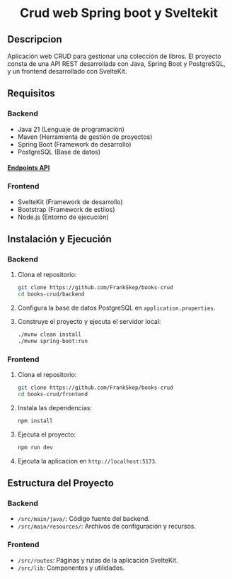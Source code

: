 # <div align="center">Crud web Spring boot y Sveltekit</div>

## Descripcion

Aplicación web CRUD para gestionar una colección de libros. El proyecto consta de una API REST desarrollada con Java, Spring Boot y PostgreSQL, y un frontend desarrollado con SvelteKit.

## Requisitos

### Backend

- Java 21 (Lenguaje de programación)
- Maven (Herramienta de gestión de proyectos)
- Spring Boot (Framework de desarrollo)
- PostgreSQL (Base de datos)

#### [Endpoints API](backend/README.md)

### Frontend

- SvelteKit (Framework de desarrollo)
- Bootstrap (Framework de estilos)
- Node.js (Entorno de ejecución)

## Instalación y Ejecución

### Backend

1. Clona el repositorio:

   ```sh
   git clone https://github.com/FrankSkep/books-crud
   cd books-crud/backend
   ```

2. Configura la base de datos PostgreSQL en `application.properties`.

3. Construye el proyecto y ejecuta el servidor local:
   ```sh
   ./mvnw clean install
   ./mvnw spring-boot:run
   ```

### Frontend

1. Clona el repositorio:

   ```sh
   git clone https://github.com/FrankSkep/books-crud
   cd books-crud/frontend
   ```

2. Instala las dependencias:

   ```sh
   npm install
   ```

3. Ejecuta el proyecto:

   ```sh
   npm run dev
   ```

4. Ejecuta la aplicacion en `http://localhost:5173`.

## Estructura del Proyecto

### Backend

- `/src/main/java/`: Código fuente del backend.
- `/src/main/resources/`: Archivos de configuración y recursos.

### Frontend

- `/src/routes`: Páginas y rutas de la aplicación SvelteKit.
- `/src/lib`: Componentes y utilidades.
